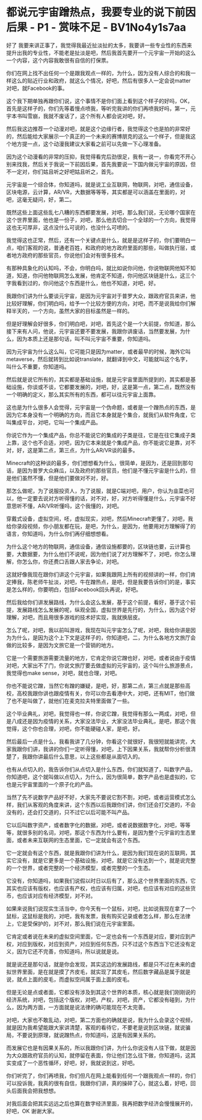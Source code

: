 # 都说元宇宙蹭热点，我要专业的说下前因后果 - P1 - 赏味不足 - BV1No4y1s7aa

好了 我要来讲正事了，我觉得我最近扯淡扯的太多，我要讲一些专业性的东西来提升出我的专业性，不能老是扯淡是吧，然后我首先要开一个元宇宙一开始的这么一个内容，这个内容我敢很有自信的打保票。

你们在网上找不出任何一个是跟我观点一样的，为什么，因为没有人综合的和我一样这么的贴近行业和政府，就这么个情况，好吧，然后有很多人一定会说matter对吧，就Facebook的事。

这个我下期单独再跟你们说，这个事情不是你们面上看到这个样子的好吗，OK，首先是这样子的，你们先等着慢点喷我，等听完我讲的你们再喷我好吗，第一，元宇本书叫雪崩，我就不废话了，这个所有人都会说对吧，好。

然后我这边推荐一个动漫对吧，就是这个边缘行者，我觉得这个也是拍的非常好的，然后能给大家展示一个真正的一个未来的赛博朋克的这么一个样子，但是我这个地方提一点，这个动漫我建议大家看之前可以先做一下心理准备。

因为这个动漫看的非常的压抑，我觉得看完后劲很足，我有一说一，你看完不开心别来找我，然后关于我说一下前因后果，首先我要说一下国内做元宇宙的原因，但不一定对，你们姑且听之好吧姑且听之，首先。

元宇宙是一个综合体，你知道吗，就是说工业互联网，物联网，对吧，通信设备，区块电源，云计算，AR/VR，大数据等等等，其实都是可以涵盖在里面的，对吧，这毫无疑问，好，第二。

既然这些上面这些乱七八糟的东西都要发展，对吧，那么我们说，无论哪个国家在这个世界里面，他也是一份子，对吧，那么他去切合一个全球的一个方向，我觉得这也无可厚非，这点没什么可说的，也没什么可喷的。

我觉得这也正常，然后，还有一个关键点是什么，就是是这样子的，你们要明白一点，咱们客观的说，普通老百姓，和政府的地方政府里面的那些，叫做执行层，或者地方政府的那些官员，你说他们会对有很多技术。

有那种具象化的认知吗，不会，你明白吗，就比如说你问他，你说物联网他知不知道，知道，你问他物联网怎么发展，他肯定不知道，你问他区块链是什么，这三个字我看到过的，你问他这个东西是什么，他也不知道，对吧，好。

我跟你们讲为什么要谈元宇宙，是因为元宇宙对于普罗大众，跟政府官员来讲，他比较好理解，你们明白吗，给予一个比较方便的方向，对吧，而不是说我给你们解释半天的，一个方向，虽然大家的目标虽然是一样的。

但是好理解会好很多，你们明白吧，对吧，首先这个是一个大前提，你知道，那么接下来有人问，他说，元宇宙还要不要发展，我跟你讲废话，当然要发展，为什么，因为本质上还是那句话，叫不叫元宇宙不重要，你知道吗。

因为元宇宙为什么这么叫，它可能只是因为matter，或者最早的时候，海外它叫metaverse，然后就转到比如说translate，就翻译到中文，可能就叫这个名字，叫什么不重要，你知道吗。

然后就是说它所有的，其实都是基础设施，就是元宇宙里面所提到的，其实都是基础设施，你谈或不谈，它都要发展的，对吧，好，这是第一点，第二点，既然没有一个明确的定义，那么其实所有的东西，都可以往元宇宙上面靠。

这也是为什么很多人会觉得，元宇宙是一个伪命题，或者是一个蹭热点的东西，是因为它本身没有一个明确的方向，而且它本身就是个集合，就我们从软件角度，它叫集成平台，对吧，它叫一个集成产品。

你说它作为一个集成产品，你总不能说它的集成的子类是往，它是在往它集成子类上靠，这个也不合适，对吧，因为它本来就是个集成产品，你不能说它是靠，对不对，好，这是第二点，第三点，为什么AR/VR谈的最多。

Minecraft的这种谈的最多，你们想想看为什么，很简单，是因为，还是回到那句话，是因为普罗大众麻瓜，以及政府的那些官员，他们是不懂元宇宙是什么的，但是他们虽然不懂，但是他们要做对不对，好。

那怎么做呢，为了说服投资人，为了说服，就是C端对吧，用户，你认为韭菜也可以，他一定要去说对方听得懂的话，对不对，好，对方听得懂是什么，元宇宙不好意思听不懂，AR/VR听懂吗，这个我懂的，对吧。

穿戴式设备，虚拟空间，呸，虚拟现实，对吧，然后Minecraft更懂了，对吧，我给你录段视频，你小朋友都在玩，是吧，为什么，是因为，他要用对方理解得了的语言，你知道吗，为什么你们再仔细想想看。

为什么这个地方的物联网，通信设备，通信设施都要的，区块链也要，云计算也要，大数据要，为什么他们不说呢，因为他们说了对方理解不了，对吧，你怎么理解，你怎么你，你还费口舌跟人家去争论，对吧。

这就好像我现在跟你们讲这个元宇宙，如果我跟网上所有的视频讲的一样，你们肯定捧我，陈老师牛扯淡，对吧，牛在蹭热点，是吧，但是我要告诉你们的是，事实是怎么样的，你要明白，包括Facebook回头再说，好吧。

然后我给你们讲发展路线，为什么会这么发展，基于这个前提，看好，基于这个前提，发展路线怎么发展的呢，纵观全国，虚拟世界是先行的，为什么，因为这个好理解，对吧，而且用很多游戏的技术好实现，我就换层皮。

怎么了呢，对吧，我以前叫游戏，我现在叫元宇宙怎么了呢，对吧，我给你讲是因为为什么，是因为这个上下文是这样子的，你知道吧，二，为什么各地方文旅厅会做的比较多，是因为文旅它是一个营销的地方。

它是一个需要旅游需要流量的地方，它肯定你说它蹭也好，对吧，或者说由于疫情对吧，大家出不了门，你说文旅厅要去做虚拟的元宇宙的，这个叫什么旅游景点，我觉得也make sense，对吧，就也合理，对吧。

你也不能说它蹭，当然它有蹭的嫌疑，是吧，好，那第二点，第三点就是那些高校，高校我跟你讲也跟疫情有关，你可以你去看港中大，对吧，还有MIT，他们做了也不是叫做了，就他们在麦克拉夫特里面做了一些。

这个毕业典礼，对吧，我觉得也一样，你说它蹭，我觉得有那么一两成，对吧，但是八成还是因为疫情的关系，大家没法毕业，大家没法毕业典礼，是吧，那这个我觉得，这个你也合理，对吧，你不能硬碰人家，是吧，好。

然后最后一点是什么，我看我讲了几分钟，你看这个就很好，我很短就能讲完，大家我跟你们讲，我讲的你们一定听得懂，对吧，上下因果关系，我就帮你分析很清楚了，我跟你讲最后什么意思，以上这些都是从面切入的。

也有从点切入的，我告诉你们从点切入是什么东西，你们就知道了，叫数字产品，你知道吧，这个就叫做以点切入，为什么，因为很简单，数字产品也是虚拟的，它也是元宇宙里面的一个原子化的产品。

当然了先不说数字产品好不好，大家先不要说它割不割，对吧，或者运营模式怎么样，我们从客观的角度来讲，这个东西以后我跟你们讲，你们还会打交道的，不会没有的，还会打交道的，只不过它以后可能不叫产品。

它以后叫数字资产，或者数字化的数据，对吧，或者说数据数字化，对吧，等等等，就很多别的名词，对吧，那这个东西为什么要有，是因为整个元宇宙的生态里面，或者未来互联网的生态里面，它一定就会有这个东西。

它一定就会有这个东西，就是我跟你们讲为什么，是因为我们现在说的互联网，其实它没有，就是它更多是一个基础设施，对吧，就是它没有达到一个，就是说完整的一个世界，或者完整的一个经济模型，或者完整的一个生态。

它没有，你知道吗，如果我们说假以时日以后有了，那么这个世界里面的东西，它其实也应该有版权，也应该有产权，也应该有归属，对吧，也应该有对应的这些货币，也应该对应有经济模型，对不对。

如果来说我们说现实生活当中，你今天有一个鼠标，对吧，比如说我现在拿了一个鼠标，这鼠标是我的，对吧，我有发票，我有购买记录或者怎么样，那么在法律上，它是受保护的，对不对，那么我们说在元宇宙里面。

它肯定或者说在未来的虚拟空间里面，它一定也会有一个东西是对应，要对应到产权，对应到版权，对应到资产，对应到任何东西，只不过这个东西当下它还没有定义，因为它还不完善，你知道吗，所以说就是说。

就是说还是那句话，就是你会发现，其实这边的发展路线，都是只不过在未来的虚拟世界里面，是在就是摸了齐皮毛，就实现了其皮毛，然后数字藏品是属于就是说，就点上面的皮毛，而虚拟空间属于面上面的皮毛。

但是无论是点或者面，它都没有涉及到其这个世界的本质，核心就是我们刚刚说的经济系统，对吧，包括这个版权，对吧，产权，对吧，资产，它都没有碰到，为什么，因为两方面，一方面就是说法律的确可能现在不太完善。

对吧，大家也不敢乱动，对吧，第二方面也的确就是说，我为什么会录这个视频，就是因为我希望能跟大家讲清楚，客观的看待它，不要老是说到区块链，就说骗局，不要说到原理，就说蹭热点，你知道吗，这是有因果关系的。

而发展它也是有因果关系的，所以我跟你们讲，为什么你说没有人往下做，就是因为大众跟政府官员的认知，就停留在表面，你让他们怎么往下做，你知道吗，这其实变成了一个恶性循环，好吧，好，我就说到这，好吧。

你们听完了，你们再喷我，你们但凡在网上能看到任何一个跟我观点一样的，你们可以投诉我，我真的很有自信，我跟你们讲，真的操碎了心，就这么着，好吧，回头后面我会把我想想。

对我后面会把其实远远之后也算在数字经济里面，我再把数字经济会慢慢展开的，好吧，OK 谢谢大家。
